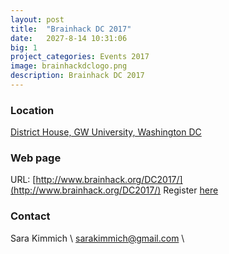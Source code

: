 ```yaml
---
layout: post
title:  "Brainhack DC 2017"
date:   2027-8-14 10:31:06
big: 1
project_categories: Events 2017
image: brainhackdclogo.png
description: Brainhack DC 2017
---
```


### Location
[District House, GW University, Washington DC](https://www.google.com/maps/place/District+House/@38.8997802,-77.0477194,15z/data=!4m2!3m1!1s0x0:0x57ea2645e055c9b1?sa=X&ved=0ahUKEwij3cu2i9fVAhUK0oMKHTHABj8Q_BIIgwEwDg)


### Web page

URL: [http://www.brainhack.org/DC2017/](http://www.brainhack.org/DC2017/)
Register [here](https://docs.google.com/forms/d/e/1FAIpQLSdeVAfBTZ3G4B8gBR44RSJDUP9Xb399wAjMktlHyN0gEtTTcA/viewform?usp=sf_link)


### Contact
Sara Kimmich \\
[sarakimmich@gmail.com](mailto:sarakimmich@gmail.com) \\
